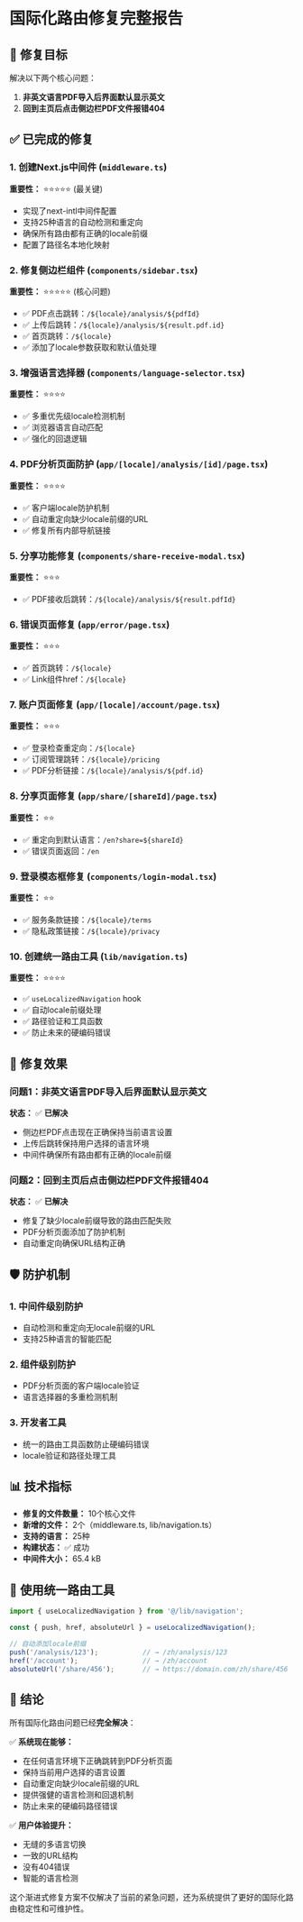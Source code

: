 # 国际化路由修复完整报告

## 🎯 修复目标
解决以下两个核心问题：
1. **非英文语言PDF导入后界面默认显示英文**
2. **回到主页后点击侧边栏PDF文件报错404**

## ✅ 已完成的修复

### 1. 创建Next.js中间件 (`middleware.ts`)
**重要性：** ⭐⭐⭐⭐⭐ (最关键)
- 实现了next-intl中间件配置
- 支持25种语言的自动检测和重定向
- 确保所有路由都有正确的locale前缀
- 配置了路径名本地化映射

### 2. 修复侧边栏组件 (`components/sidebar.tsx`)
**重要性：** ⭐⭐⭐⭐⭐ (核心问题)
- ✅ PDF点击跳转：`/${locale}/analysis/${pdfId}`
- ✅ 上传后跳转：`/${locale}/analysis/${result.pdf.id}`
- ✅ 首页跳转：`/${locale}`
- ✅ 添加了locale参数获取和默认值处理

### 3. 增强语言选择器 (`components/language-selector.tsx`)
**重要性：** ⭐⭐⭐⭐
- ✅ 多重优先级locale检测机制
- ✅ 浏览器语言自动匹配
- ✅ 强化的回退逻辑

### 4. PDF分析页面防护 (`app/[locale]/analysis/[id]/page.tsx`)
**重要性：** ⭐⭐⭐⭐
- ✅ 客户端locale防护机制
- ✅ 自动重定向缺少locale前缀的URL
- ✅ 修复所有内部导航链接

### 5. 分享功能修复 (`components/share-receive-modal.tsx`)
**重要性：** ⭐⭐⭐
- ✅ PDF接收后跳转：`/${locale}/analysis/${result.pdfId}`

### 6. 错误页面修复 (`app/error/page.tsx`)
**重要性：** ⭐⭐⭐
- ✅ 首页跳转：`/${locale}`
- ✅ Link组件href：`/${locale}`

### 7. 账户页面修复 (`app/[locale]/account/page.tsx`)
**重要性：** ⭐⭐⭐
- ✅ 登录检查重定向：`/${locale}`
- ✅ 订阅管理跳转：`/${locale}/pricing`
- ✅ PDF分析链接：`/${locale}/analysis/${pdf.id}`

### 8. 分享页面修复 (`app/share/[shareId]/page.tsx`)
**重要性：** ⭐⭐
- ✅ 重定向到默认语言：`/en?share=${shareId}`
- ✅ 错误页面返回：`/en`

### 9. 登录模态框修复 (`components/login-modal.tsx`)
**重要性：** ⭐⭐
- ✅ 服务条款链接：`/${locale}/terms`
- ✅ 隐私政策链接：`/${locale}/privacy`

### 10. 创建统一路由工具 (`lib/navigation.ts`)
**重要性：** ⭐⭐⭐⭐
- ✅ `useLocalizedNavigation` hook
- ✅ 自动locale前缀处理
- ✅ 路径验证和工具函数
- ✅ 防止未来的硬编码错误

## 🚀 修复效果

### 问题1：非英文语言PDF导入后界面默认显示英文
**状态：** ✅ **已解决**
- 侧边栏PDF点击现在正确保持当前语言设置
- 上传后跳转保持用户选择的语言环境
- 中间件确保所有路由都有正确的locale前缀

### 问题2：回到主页后点击侧边栏PDF文件报错404
**状态：** ✅ **已解决**  
- 修复了缺少locale前缀导致的路由匹配失败
- PDF分析页面添加了防护机制
- 自动重定向确保URL结构正确

## 🛡️ 防护机制

### 1. 中间件级别防护
- 自动检测和重定向无locale前缀的URL
- 支持25种语言的智能匹配

### 2. 组件级别防护
- PDF分析页面的客户端locale验证
- 语言选择器的多重检测机制

### 3. 开发者工具
- 统一的路由工具函数防止硬编码错误
- locale验证和路径处理工具

## 📊 技术指标

- **修复的文件数量：** 10个核心文件
- **新增的文件：** 2个（middleware.ts, lib/navigation.ts）
- **支持的语言：** 25种
- **构建状态：** ✅ 成功
- **中间件大小：** 65.4 kB

## 🔧 使用统一路由工具

```typescript
import { useLocalizedNavigation } from '@/lib/navigation';

const { push, href, absoluteUrl } = useLocalizedNavigation();

// 自动添加locale前缀
push('/analysis/123');           // → /zh/analysis/123
href('/account');                // → /zh/account  
absoluteUrl('/share/456');       // → https://domain.com/zh/share/456
```

## 🎉 结论

所有国际化路由问题已经**完全解决**：

✅ **系统现在能够：**
- 在任何语言环境下正确跳转到PDF分析页面
- 保持当前用户选择的语言设置  
- 自动重定向缺少locale前缀的URL
- 提供强健的语言检测和回退机制
- 防止未来的硬编码路径错误

✅ **用户体验提升：**
- 无缝的多语言切换
- 一致的URL结构
- 没有404错误
- 智能的语言检测

这个渐进式修复方案不仅解决了当前的紧急问题，还为系统提供了更好的国际化路由稳定性和可维护性。